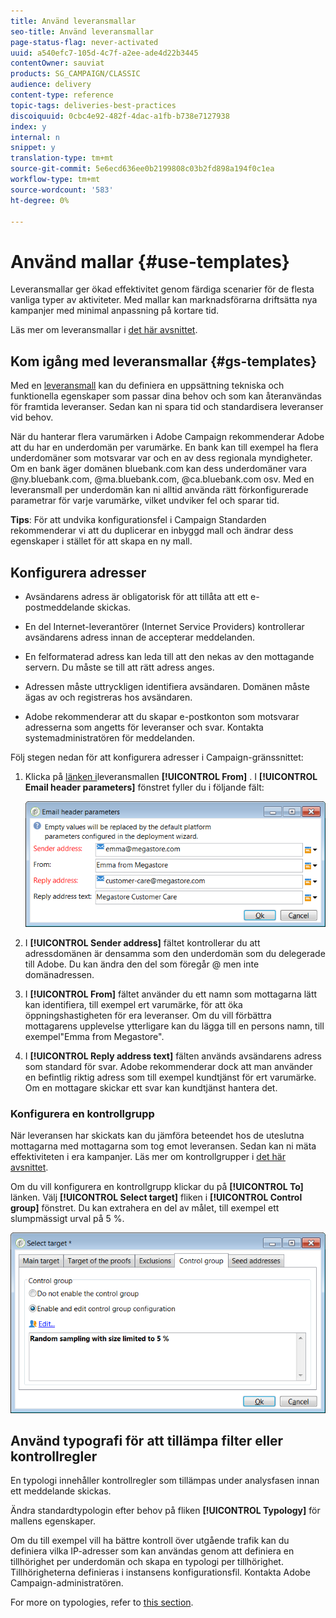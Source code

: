 ```yaml
---
title: Använd leveransmallar
seo-title: Använd leveransmallar
page-status-flag: never-activated
uuid: a540efc7-105d-4c7f-a2ee-ade4d22b3445
contentOwner: sauviat
products: SG_CAMPAIGN/CLASSIC
audience: delivery
content-type: reference
topic-tags: deliveries-best-practices
discoiquuid: 0cbc4e92-482f-4dac-a1fb-b738e7127938
index: y
internal: n
snippet: y
translation-type: tm+mt
source-git-commit: 5e6ecd636ee0b2199808c03b2fd898a194f0c1ea
workflow-type: tm+mt
source-wordcount: '583'
ht-degree: 0%

---
```



# Använd mallar {#use-templates}

Leveransmallar ger ökad effektivitet genom färdiga scenarier för de flesta vanliga typer av aktiviteter. Med mallar kan marknadsförarna driftsätta nya kampanjer med minimal anpassning på kortare tid.

Läs mer om leveransmallar i [det här avsnittet](../../delivery/using/creating-a-delivery-template.md).

## Kom igång med leveransmallar {#gs-templates}

Med en [leveransmall](../../delivery/using/creating-a-delivery-template.md) kan du definiera en uppsättning tekniska och funktionella egenskaper som passar dina behov och som kan återanvändas för framtida leveranser. Sedan kan ni spara tid och standardisera leveranser vid behov.

När du hanterar flera varumärken i Adobe Campaign rekommenderar Adobe att du har en underdomän per varumärke. En bank kan till exempel ha flera underdomäner som motsvarar var och en av dess regionala myndigheter. Om en bank äger domänen bluebank.com kan dess underdomäner vara @ny.bluebank.com, @ma.bluebank.com, @ca.bluebank.com osv. Med en leveransmall per underdomän kan ni alltid använda rätt förkonfigurerade parametrar för varje varumärke, vilket undviker fel och sparar tid.

**Tips**:  För att undvika konfigurationsfel i Campaign Standarden rekommenderar vi att du duplicerar en inbyggd mall och ändrar dess egenskaper i stället för att skapa en ny mall.

## Konfigurera adresser

* Avsändarens adress är obligatorisk för att tillåta att ett e-postmeddelande skickas.

* En del Internet-leverantörer (Internet Service Providers) kontrollerar avsändarens adress innan de accepterar meddelanden.

* En felformaterad adress kan leda till att den nekas av den mottagande servern. Du måste se till att rätt adress anges.

* Adressen måste uttryckligen identifiera avsändaren. Domänen måste ägas av och registreras hos avsändaren.

* Adobe rekommenderar att du skapar e-postkonton som motsvarar adresserna som angetts för leveranser och svar. Kontakta systemadministratören för meddelanden.

Följ stegen nedan för att konfigurera adresser i Campaign-gränssnittet:

1. Klicka på [länken i](../../delivery/using/creating-a-delivery-template.md)leveransmallen **[!UICONTROL From]** . I **[!UICONTROL Email header parameters]** fönstret fyller du i följande fält:

   ![](assets/d_best_practices_email_header.png)

1. I **[!UICONTROL Sender address]** fältet kontrollerar du att adressdomänen är densamma som den underdomän som du delegerade till Adobe. Du kan ändra den del som föregår @ men inte domänadressen.

1. I **[!UICONTROL From]** fältet använder du ett namn som mottagarna lätt kan identifiera, till exempel ert varumärke, för att öka öppningshastigheten för era leveranser. Om du vill förbättra mottagarens upplevelse ytterligare kan du lägga till en persons namn, till exempel&quot;Emma from Megastore&quot;.

1. I **[!UICONTROL Reply address text]** fälten används avsändarens adress som standard för svar. Adobe rekommenderar dock att man använder en befintlig riktig adress som till exempel kundtjänst för ert varumärke. Om en mottagare skickar ett svar kan kundtjänst hantera det.

### Konfigurera en kontrollgrupp

När leveransen har skickats kan du jämföra beteendet hos de uteslutna mottagarna med mottagarna som tog emot leveransen. Sedan kan ni mäta effektiviteten i era kampanjer. Läs mer om kontrollgrupper i [det här avsnittet](../../campaign/using/marketing-campaign-deliveries.md#defining-a-control-group).

Om du vill konfigurera en kontrollgrupp klickar du på **[!UICONTROL To]** länken. Välj **[!UICONTROL Select target]** fliken i **[!UICONTROL Control group]** fönstret. Du kan extrahera en del av målet, till exempel ett slumpmässigt urval på 5 %.

![](assets/d_best_practices_control_group.png)

## Använd typografi för att tillämpa filter eller kontrollregler

En typologi innehåller kontrollregler som tillämpas under analysfasen innan ett meddelande skickas.

Ändra standardtypologin efter behov på fliken **[!UICONTROL Typology]** för mallens egenskaper.

Om du till exempel vill ha bättre kontroll över utgående trafik kan du definiera vilka IP-adresser som kan användas genom att definiera en tillhörighet per underdomän och skapa en typologi per tillhörighet. Tillhörigheterna definieras i instansens konfigurationsfil. Kontakta Adobe Campaign-administratören.

For more on typologies, refer to [this section](../../campaign/using/about-campaign-typologies.md).
